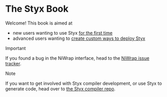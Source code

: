 # The Styx Book

Welcome! This book is aimed at

- new users wanting to use Styx [for the first time](./getting_started/)
- advanced users wanting to [create custom ways to deploy Styx](./advanced_concepts/)

> [!IMPORTANT]  
> If you found a bug in the NiWrap interface, head to the [NiWrap issue tracker](https://github.com/childmindresearch/niwrap/issues).

> [!NOTE]  
> If you want to get involved with Styx compiler development, or use Styx to generate code, head over to [the Styx compiler repo](https://github.com/childmindresearch/styx).
